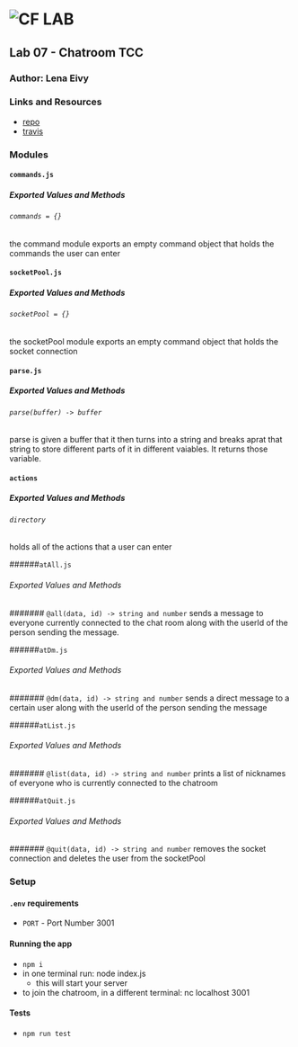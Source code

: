 ![CF](http://i.imgur.com/7v5ASc8.png) LAB
=================================================

## Lab 07 - Chatroom TCC

### Author: Lena Eivy

### Links and Resources
* [repo](https://github.com/applena/07-tcp-server)
* [travis](https://travis-ci.com/applena/07-tcp-server.svg?branch=master)

### Modules
#### `commands.js`
##### Exported Values and Methods

###### `commands = {}`
the command module exports an empty command object that holds the commands the user can enter

#### `socketPool.js`
##### Exported Values and Methods

###### `socketPool = {}`
the socketPool module exports an empty command object that holds the socket connection

#### `parse.js`
##### Exported Values and Methods

###### `parse(buffer) -> buffer`
parse is given a buffer that it then turns into a string and breaks aprat that string to store different parts of it in different vaiables. It returns those variable.

#### `actions`
##### Exported Values and Methods

###### `directory`
holds all of the actions that a user can enter

######`atAll.js`
###### Exported Values and Methods

####### `@all(data, id) -> string and number`
sends a message to everyone currently connected to the chat room along with the userId of the person sending the message.

######`atDm.js`
###### Exported Values and Methods

####### `@dm(data, id) -> string and number`
sends a direct message to a certain user along with the userId of the person sending the message

######`atList.js`
###### Exported Values and Methods

####### `@list(data, id) -> string and number`
prints a list of nicknames of everyone who is currently connected to the chatroom

######`atQuit.js`
###### Exported Values and Methods

####### `@quit(data, id) -> string and number`
removes the socket connection and deletes the user from the socketPool


### Setup
#### `.env` requirements
* `PORT` - Port Number 3001

#### Running the app
* `npm i`
* in one terminal run: node index.js 
  * this will start your server
* to join the chatroom, in a different terminal: nc localhost 3001

#### Tests
* `npm run test`

